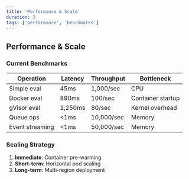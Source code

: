 ```yaml
---
title: 'Performance & Scale'
duration: 2
tags: ['performance', 'benchmarks']
---
```


## Performance & Scale

### Current Benchmarks

| Operation       | Latency | Throughput | Bottleneck        |
| --------------- | ------- | ---------- | ----------------- |
| Simple eval     | 45ms    | 1,000/sec  | CPU               |
| Docker eval     | 890ms   | 100/sec    | Container startup |
| gVisor eval     | 1,250ms | 80/sec     | Kernel overhead   |
| Queue ops       | <1ms    | 10,000/sec | Memory            |
| Event streaming | <1ms    | 50,000/sec | Memory            |

### Scaling Strategy

1. **Immediate**: Container pre-warming
2. **Short-term**: Horizontal pod scaling
3. **Long-term**: Multi-region deployment

